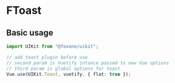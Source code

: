 # FToast

## Basic usage

```ts
import UIKit from "@foxone/uikit";

// add toast plugin before use
// second param is Vuetify intance passed to new Vue options
// third param is global options for toast
Vue.use(UIKit.Toast, vuetify, { flat: true });
```

<example file="f-toast/basic" />
